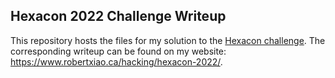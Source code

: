 ## Hexacon 2022 Challenge Writeup

This repository hosts the files for my solution to the [Hexacon challenge](https://www.hexacon.fr/challenge/). The corresponding writeup can be found on my website: https://www.robertxiao.ca/hacking/hexacon-2022/.
